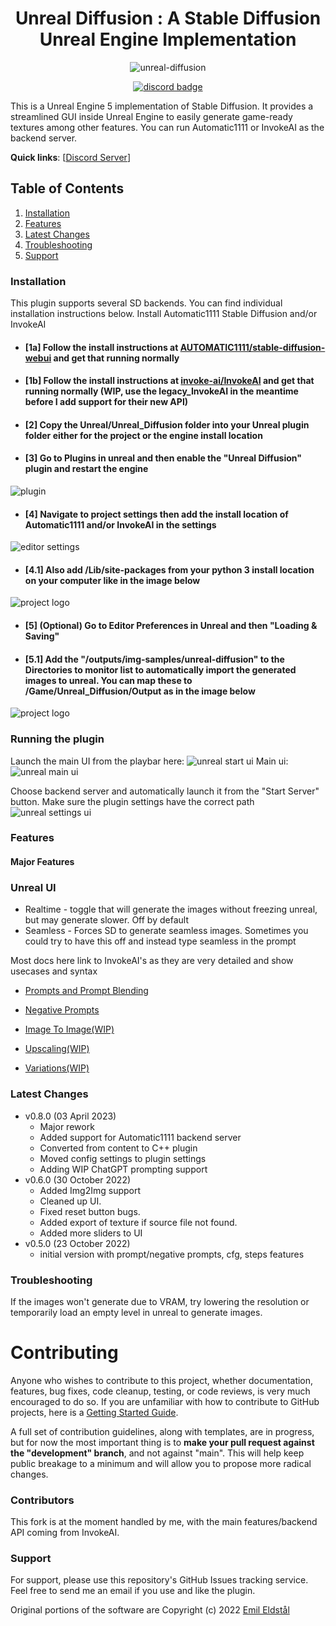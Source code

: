<div align="center">

# Unreal Diffusion : A Stable Diffusion Unreal Engine Implementation
![unreal-diffusion](/Unreal/docs/unreal_v0.8.png)

[![discord badge]][discord link]

[discord badge]: https://flat.badgen.net/discord/members/wg67wbA3aA?icon=discord
[discord link]: https://discord.gg/wg67wbA3aA
</div>

This is a Unreal Engine 5 implementation of Stable Diffusion. It provides a streamlined
GUI inside Unreal Engine to easily generate game-ready textures among other features. You can run Automatic1111 or InvokeAI as the backend server.

**Quick links**: [<a href="https://discord.gg/wg67wbA3aA">Discord Server</a>]


## Table of Contents

1. [Installation](#installation)
2. [Features](#features)
3. [Latest Changes](#latest-changes)
4. [Troubleshooting](#troubleshooting)
5. [Support](#support)


### Installation

This plugin supports several SD backends. You can find individual installation instructions
below. Install Automatic1111 Stable Diffusion and/or InvokeAI

- #### [1a] Follow the install instructions at [AUTOMATIC1111/stable-diffusion-webui](https://github.com/AUTOMATIC1111/stable-diffusion-webui) and get that running normally
- #### [1b] Follow the install instructions at [invoke-ai/InvokeAI](https://github.com/invoke-ai/InvokeAI) and get that running normally (WIP, use the legacy_InvokeAI in the meantime before I add support for their new API)
- #### [2] Copy the Unreal/Unreal_Diffusion folder into your Unreal plugin folder either for the project or the engine install location
- #### [3] Go to Plugins in unreal and then enable the "Unreal Diffusion" plugin and restart the engine
![plugin](/Unreal/docs/unreal_plugin.png)
- #### [4] Navigate to project settings then add the install location of Automatic1111 and/or InvokeAI in the settings
![editor settings](/Unreal/docs/unreal_plugin_settings.png)
- #### [4.1] Also add /Lib/site-packages from your python 3 install location on your computer like in the image below
![project logo](/Unreal/docs/python_paths.png)
- #### [5] (Optional) Go to Editor Preferences in Unreal and then "Loading & Saving" 
- #### [5.1] Add the "/outputs/img-samples/unreal-diffusion" to the Directories to monitor list to automatically import the generated images to unreal. You can map these to /Game/Unreal_Diffusion/Output as in the image below
![project logo](/Unreal/docs/loading_saving.png) 

### Running the plugin
Launch the main UI from the playbar here:
![unreal start ui](/Unreal/docs/unreal_button.png)
Main ui:
![unreal main ui](/Unreal/docs/unreal_main_ui.png)

Choose backend server and automatically launch it from the "Start Server" button. Make sure the plugin settings have the correct path
![unreal settings ui](/Unreal/docs/unreal_settings.png)


### Features

#### Major Features

### Unreal UI
- Realtime - toggle that will generate the images without freezing unreal, but may generate slower. Off by default
- Seamless - Forces SD to generate seamless images. Sometimes you could try to have this off and instead type seamless in the prompt


Most docs here link to InvokeAI's as they are very detailed and show usecases and syntax

- [Prompts and Prompt Blending](https://invoke-ai.github.io/InvokeAI/features/PROMPTS/#prompt-blending)
- [Negative Prompts](https://invoke-ai.github.io/InvokeAI/features/PROMPTS/#negative-and-unconditioned-prompts)

- [Image To Image(WIP)](https://invoke-ai.github.io/InvokeAI/features/IMG2IMG/) 
- [Upscaling(WIP)](https://invoke-ai.github.io/InvokeAI/features/POSTPROCESS/)
- [Variations(WIP)](https://invoke-ai.github.io/InvokeAI/features/VARIATIONS/)

### Latest Changes
- v0.8.0 (03 April 2023)
  - Major rework
  - Added support for Automatic1111 backend server
  - Converted  from content to C++ plugin
  - Moved config settings to plugin settings
  - Adding WIP ChatGPT prompting support
- v0.6.0 (30 October 2022)
  - Added Img2Img support
  - Cleaned up UI.
  - Fixed reset button bugs.
  - Added export of texture if source file not found.
  - Added more sliders to UI
- v0.5.0 (23 October 2022)
  - initial version with prompt/negative prompts, cfg, steps features


### Troubleshooting

If the images won't generate due to VRAM, try lowering the resolution or temporarily load an empty level in unreal to generate images.

# Contributing

Anyone who wishes to contribute to this project, whether documentation, features, bug fixes, code
cleanup, testing, or code reviews, is very much encouraged to do so. If you are unfamiliar with how
to contribute to GitHub projects, here is a
[Getting Started Guide](https://opensource.com/article/19/7/create-pull-request-github).

A full set of contribution guidelines, along with templates, are in progress, but for now the most
important thing is to **make your pull request against the "development" branch**, and not against
"main". This will help keep public breakage to a minimum and will allow you to propose more radical
changes.

### Contributors

This fork is at the moment handled by me, with the main features/backend API coming from InvokeAI.

### Support

For support, please use this repository's GitHub Issues tracking service. Feel free to send me an
email if you use and like the plugin.

Original portions of the software are Copyright (c) 2022
[Emil Eldstål](https://github.com/emomilol1213)
